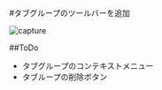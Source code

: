 #タブグループのツールバーを追加

![capture](http://cache.gyazo.com/3f1853b043ddafacf888604d215aad1c.png "Pano Toolbar")

##ToDo

 * タブグループのコンテキストメニュー
 * タブループの削除ボタン

